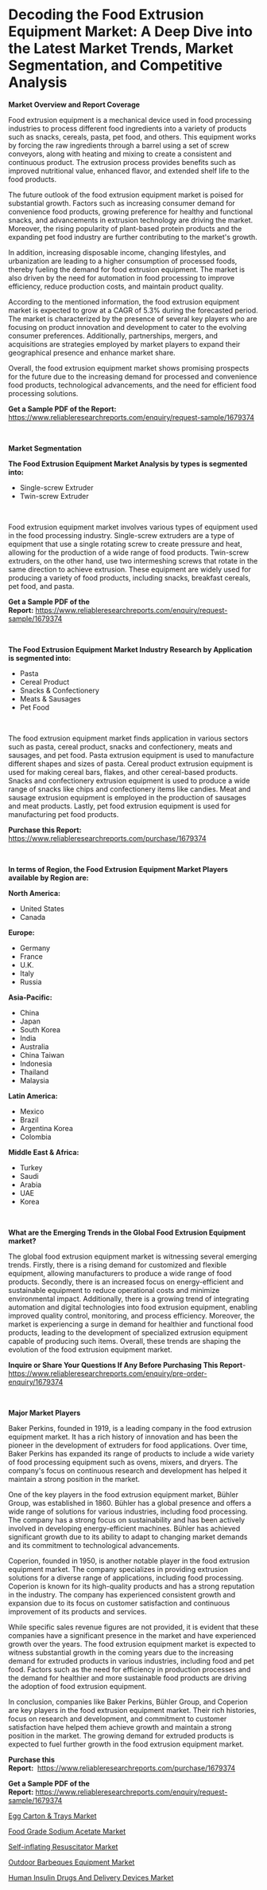 <p><h1>Decoding the Food Extrusion Equipment Market: A Deep Dive into the Latest Market Trends, Market Segmentation, and Competitive Analysis</h1></p><p><strong>Market Overview and Report Coverage</strong></p>
<p><p>Food extrusion equipment is a mechanical device used in food processing industries to process different food ingredients into a variety of products such as snacks, cereals, pasta, pet food, and others. This equipment works by forcing the raw ingredients through a barrel using a set of screw conveyors, along with heating and mixing to create a consistent and continuous product. The extrusion process provides benefits such as improved nutritional value, enhanced flavor, and extended shelf life to the food products.</p><p>The future outlook of the food extrusion equipment market is poised for substantial growth. Factors such as increasing consumer demand for convenience food products, growing preference for healthy and functional snacks, and advancements in extrusion technology are driving the market. Moreover, the rising popularity of plant-based protein products and the expanding pet food industry are further contributing to the market's growth.</p><p>In addition, increasing disposable income, changing lifestyles, and urbanization are leading to a higher consumption of processed foods, thereby fueling the demand for food extrusion equipment. The market is also driven by the need for automation in food processing to improve efficiency, reduce production costs, and maintain product quality.</p><p>According to the mentioned information, the food extrusion equipment market is expected to grow at a CAGR of 5.3% during the forecasted period. The market is characterized by the presence of several key players who are focusing on product innovation and development to cater to the evolving consumer preferences. Additionally, partnerships, mergers, and acquisitions are strategies employed by market players to expand their geographical presence and enhance market share.</p><p>Overall, the food extrusion equipment market shows promising prospects for the future due to the increasing demand for processed and convenience food products, technological advancements, and the need for efficient food processing solutions.</p></p>
<p><strong>Get a Sample PDF of the Report:</strong> <a href="https://www.reliableresearchreports.com/enquiry/request-sample/1679374">https://www.reliableresearchreports.com/enquiry/request-sample/1679374</a></p>
<p>&nbsp;</p>
<p><strong>Market Segmentation</strong></p>
<p><strong>The Food Extrusion Equipment Market Analysis by types is segmented into:</strong></p>
<p><ul><li>Single-screw Extruder</li><li>Twin-screw Extruder</li></ul></p>
<p>&nbsp;</p>
<p><p>Food extrusion equipment market involves various types of equipment used in the food processing industry. Single-screw extruders are a type of equipment that use a single rotating screw to create pressure and heat, allowing for the production of a wide range of food products. Twin-screw extruders, on the other hand, use two intermeshing screws that rotate in the same direction to achieve extrusion. These equipment are widely used for producing a variety of food products, including snacks, breakfast cereals, pet food, and pasta.</p></p>
<p><strong>Get a Sample PDF of the Report:</strong>&nbsp;<a href="https://www.reliableresearchreports.com/enquiry/request-sample/1679374">https://www.reliableresearchreports.com/enquiry/request-sample/1679374</a></p>
<p>&nbsp;</p>
<p><strong>The Food Extrusion Equipment Market Industry Research by Application is segmented into:</strong></p>
<p><ul><li>Pasta</li><li>Cereal Product</li><li>Snacks & Confectionery</li><li>Meats & Sausages</li><li>Pet Food</li></ul></p>
<p>&nbsp;</p>
<p><p>The food extrusion equipment market finds application in various sectors such as pasta, cereal product, snacks and confectionery, meats and sausages, and pet food. Pasta extrusion equipment is used to manufacture different shapes and sizes of pasta. Cereal product extrusion equipment is used for making cereal bars, flakes, and other cereal-based products. Snacks and confectionery extrusion equipment is used to produce a wide range of snacks like chips and confectionery items like candies. Meat and sausage extrusion equipment is employed in the production of sausages and meat products. Lastly, pet food extrusion equipment is used for manufacturing pet food products.</p></p>
<p><strong>Purchase this Report:</strong>&nbsp; <a href="https://www.reliableresearchreports.com/purchase/1679374">https://www.reliableresearchreports.com/purchase/1679374</a></p>
<p>&nbsp;</p>
<p><strong>In terms of Region, the Food Extrusion Equipment Market Players available by Region are:</strong></p>
<p>
    <p> <strong> North America: </strong>
        <ul>
            <li>United States</li>
            <li>Canada</li>
        </ul>
        </p> 
    <p> <strong> Europe: </strong>
        <ul>
            <li>Germany</li>
            <li>France</li>
            <li>U.K.</li>
            <li>Italy</li>
            <li>Russia</li>
        </ul>
        </p> 
    <p> <strong> Asia-Pacific: </strong>
        <ul>
            <li>China</li>
            <li>Japan</li>
            <li>South Korea</li>
            <li>India</li>
            <li>Australia</li>
            <li>China Taiwan</li>
            <li>Indonesia</li>
            <li>Thailand</li>
            <li>Malaysia</li>
        </ul>
        </p> 
    <p> <strong> Latin America: </strong>
        <ul>
            <li>Mexico</li>
            <li>Brazil</li>
            <li>Argentina Korea</li>
            <li>Colombia</li>
        </ul>
        </p> 
    <p> <strong> Middle East & Africa: </strong>
        <ul>
            <li>Turkey</li>
            <li>Saudi</li>
            <li>Arabia</li>
            <li>UAE</li>
            <li>Korea</li>
        </ul>
    </p>
    </p>
<p>&nbsp;</p>
<p><strong>What are the Emerging Trends in the Global Food Extrusion Equipment market?</strong></p>
<p><p>The global food extrusion equipment market is witnessing several emerging trends. Firstly, there is a rising demand for customized and flexible equipment, allowing manufacturers to produce a wide range of food products. Secondly, there is an increased focus on energy-efficient and sustainable equipment to reduce operational costs and minimize environmental impact. Additionally, there is a growing trend of integrating automation and digital technologies into food extrusion equipment, enabling improved quality control, monitoring, and process efficiency. Moreover, the market is experiencing a surge in demand for healthier and functional food products, leading to the development of specialized extrusion equipment capable of producing such items. Overall, these trends are shaping the evolution of the food extrusion equipment market.</p></p>
<p><strong>Inquire or Share Your Questions If Any Before Purchasing This Report</strong>- <a href="https://www.reliableresearchreports.com/enquiry/pre-order-enquiry/1679374">https://www.reliableresearchreports.com/enquiry/pre-order-enquiry/1679374</a></p>
<p>&nbsp;</p>
<p><strong>Major Market Players</strong></p>
<p><p>Baker Perkins, founded in 1919, is a leading company in the food extrusion equipment market. It has a rich history of innovation and has been the pioneer in the development of extruders for food applications. Over time, Baker Perkins has expanded its range of products to include a wide variety of food processing equipment such as ovens, mixers, and dryers. The company's focus on continuous research and development has helped it maintain a strong position in the market.</p><p>One of the key players in the food extrusion equipment market, Bühler Group, was established in 1860. Bühler has a global presence and offers a wide range of solutions for various industries, including food processing. The company has a strong focus on sustainability and has been actively involved in developing energy-efficient machines. Bühler has achieved significant growth due to its ability to adapt to changing market demands and its commitment to technological advancements.</p><p>Coperion, founded in 1950, is another notable player in the food extrusion equipment market. The company specializes in providing extrusion solutions for a diverse range of applications, including food processing. Coperion is known for its high-quality products and has a strong reputation in the industry. The company has experienced consistent growth and expansion due to its focus on customer satisfaction and continuous improvement of its products and services.</p><p>While specific sales revenue figures are not provided, it is evident that these companies have a significant presence in the market and have experienced growth over the years. The food extrusion equipment market is expected to witness substantial growth in the coming years due to the increasing demand for extruded products in various industries, including food and pet food. Factors such as the need for efficiency in production processes and the demand for healthier and more sustainable food products are driving the adoption of food extrusion equipment.</p><p>In conclusion, companies like Baker Perkins, Bühler Group, and Coperion are key players in the food extrusion equipment market. Their rich histories, focus on research and development, and commitment to customer satisfaction have helped them achieve growth and maintain a strong position in the market. The growing demand for extruded products is expected to fuel further growth in the food extrusion equipment market.</p></p>
<p><strong>Purchase this Report:</strong>&nbsp;&nbsp;<a href="https://www.reliableresearchreports.com/purchase/1679374">https://www.reliableresearchreports.com/purchase/1679374</a></p>
<p></p>
<p><strong>Get a Sample PDF of the Report:</strong>&nbsp;<a href="https://www.reliableresearchreports.com/enquiry/request-sample/1679374">https://www.reliableresearchreports.com/enquiry/request-sample/1679374</a></p>
<p><p><a href="https://github.com/amonskiyk/Market-Research-Report-List-1/blob/main/egg-carton-trays-market.md">Egg Carton & Trays Market</a></p><p><a href="https://medium.com/@debramedina73/food-grade-sodium-acetate-market-size-market-outlook-and-market-forecast-2023-to-2030-aecc842c0eb6">Food Grade Sodium Acetate Market</a></p><p><a href="https://www.linkedin.com/pulse/self-inflating-resuscitator-market-research-report-provides-fpuof/">Self-inflating Resuscitator Market</a></p><p><a href="https://medium.com/@brittanyrobertson07/outdoor-barbeques-equipment-market-comprehensive-assessment-by-type-application-and-geography-6e3ef29da421">Outdoor Barbeques Equipment Market</a></p><p><a href="https://www.linkedin.com/pulse/human-insulin-drugs-delivery-devices-market-size-share-global-hglyf/">Human Insulin Drugs And Delivery Devices Market</a></p></p>